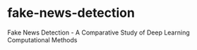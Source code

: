 # fake-news-detection
Fake News Detection - A Comparative Study of Deep Learning Computational Methods
